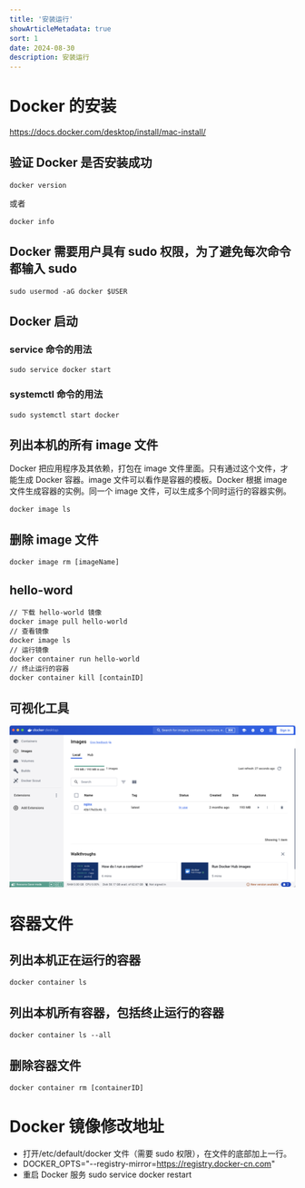 ```yaml
---
title: '安装运行'
showArticleMetadata: true
sort: 1
date: 2024-08-30
description: 安装运行
---
```


# Docker 的安装

https://docs.docker.com/desktop/install/mac-install/

## 验证 Docker 是否安装成功

```shell
docker version
```

或者

```shell
docker info
```

## Docker 需要用户具有 sudo 权限，为了避免每次命令都输入 sudo

```shell
sudo usermod -aG docker $USER
```

## Docker 启动

### service 命令的用法

```shell
sudo service docker start
```

### systemctl 命令的用法

```shell
sudo systemctl start docker
```

## 列出本机的所有 image 文件

Docker 把应用程序及其依赖，打包在 image 文件里面。只有通过这个文件，才能生成 Docker 容器。image 文件可以看作是容器的模板。Docker 根据 image 文件生成容器的实例。同一个 image 文件，可以生成多个同时运行的容器实例。

```shell
docker image ls
```

## 删除 image 文件

```shell
docker image rm [imageName]
```

## hello-word

```shell
// 下载 hello-world 镜像
docker image pull hello-world
// 查看镜像
docker image ls
// 运行镜像
docker container run hello-world
// 终止运行的容器
docker container kill [containID]
```

## 可视化工具

![docker](../docker.png)

# 容器文件

## 列出本机正在运行的容器

```shell
docker container ls
```

## 列出本机所有容器，包括终止运行的容器

```shell
docker container ls --all
```

## 删除容器文件

```shell
docker container rm [containerID]
```

# Docker 镜像修改地址

- 打开/etc/default/docker 文件（需要 sudo 权限），在文件的底部加上一行。
- DOCKER_OPTS="--registry-mirror=https://registry.docker-cn.com"
- 重启 Docker 服务 sudo service docker restart
